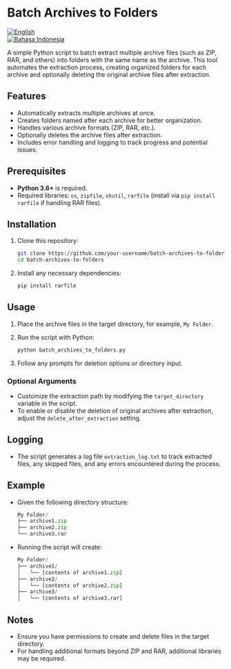 # Batch Archives to Folders

[![English](https://img.shields.io/badge/lang-English-blue)](README.md)  
[![Bahasa Indonesia](https://img.shields.io/badge/lang-Indonesia-red)](README.id.md)

A simple Python script to batch extract multiple archive files (such as ZIP, RAR, and others) into folders with the same name as the archive. This tool automates the extraction process, creating organized folders for each archive and optionally deleting the original archive files after extraction.

## Features

- Automatically extracts multiple archives at once.
- Creates folders named after each archive for better organization.
- Handles various archive formats (ZIP, RAR, etc.).
- Optionally deletes the archive files after extraction.
- Includes error handling and logging to track progress and potential issues.

## Prerequisites

- **Python 3.6+** is required.
- Required libraries: `os`, `zipfile`, `shutil`, `rarfile` (install via `pip install rarfile` if handling RAR files).

## Installation

1. Clone this repository:
   
   ```bash
   git clone https://github.com/your-username/batch-archives-to-folders.git
   cd batch-archives-to-folders
   ```

3. Install any necessary dependencies:
   
   ```bash
   pip install rarfile
   ```

## Usage

1. Place the archive files in the target directory, for example, `My Folder`.
   
2. Run the script with Python:
   ```bash
   python batch_archives_to_folders.py
   ```
   
3. Follow any prompts for deletion options or directory input.

### Optional Arguments

- Customize the extraction path by modifying the `target_directory` variable in the script.
- To enable or disable the deletion of original archives after extraction, adjust the `delete_after_extraction` setting.

## Logging

- The script generates a log file `extraction_log.txt` to track extracted files, any skipped files, and any errors encountered during the process.

## Example

- Given the following directory structure:

   ```python
   My Folder/
   ├── archive1.zip
   ├── archive2.zip
   └── archive3.rar
   ```

- Running the script will create:

   ```python
   My Folder/
   ├── archive1/
   │   └── [contents of archive1.zip]
   ├── archive2/
   │   └── [contents of archive2.zip]
   ├── archive3/
   │   └── [contents of archive3.rar]
   ```

## Notes

- Ensure you have permissions to create and delete files in the target directory.
- For handling additional formats beyond ZIP and RAR, additional libraries may be required.

